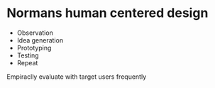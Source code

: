 # Normans human centered design

* Observation
* Idea generation
* Prototyping
* Testing
* Repeat

Empiraclly evaluate with target users frequently